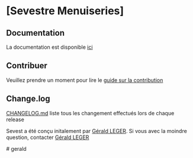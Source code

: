 # [Sevestre Menuiseries]

## Documentation
La documentation est disponible [ici](https://gleger.github/sevestdev/)

## Contribuer
Veuillez prendre un moment pour lire le [guide sur la contribution](CONTRIBUTING.md)

## Change.log
[CHANGELOG.md](CHANGELOG.md) liste tous les changement effectués lors de chaque release

Sevest a été conçu initalement par [Gérald LEGER](htpps:github.com/Mapinoweb). Si vous avec la moindre question, contacter [Gérald LEGER](mailto:mapinoweb@gmail.com?subject=[Github]%20Sevest)

#   g e r a l d  
 